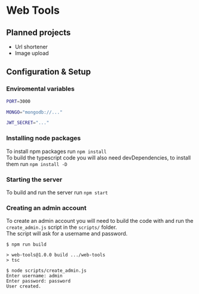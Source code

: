# Web Tools

## Planned projects

- Url shortener
- Image upload 

## Configuration & Setup

### Enviromental variables
```bash
PORT=3000

MONGO="mongodb://..."

JWT_SECRET="..."
```

### Installing node packages

To install npm packages run `npm install`  
To build the typescript code you will also need devDependencies, to install them run `npm install -D`

### Starting the server

To build and run the server run `npm start`

### Creating an admin account

To create an admin account you will need to build the code with and run the `create_admin.js` script in the `scripts/` folder.  
The script will ask for a username and password.
```
$ npm run build

> web-tools@1.0.0 build .../web-tools
> tsc

$ node scripts/create_admin.js
Enter username: admin
Enter password: password
User created.
```
